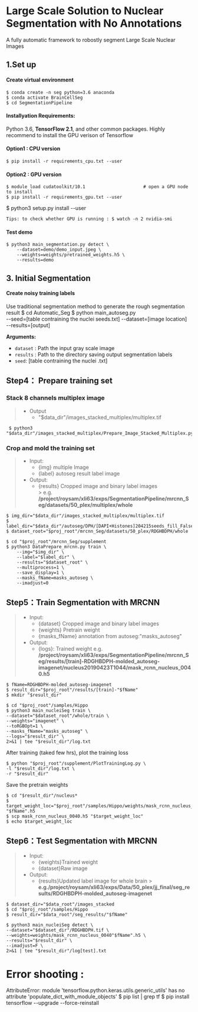 

    
# Large Scale Solution to Nuclear Segmentation with No Annotations 
 A fully automatic framework to robostly segment Large Scale Nuclear Images 

##  1.Set up 
   ####  Create virtual environment
    $ conda create -n seg python=3.6 anaconda
    $ conda activate BrainCellSeg
    $ cd SegmentationPipeline

   ####  Installyation Requirements:  
   Python 3.6, **TensorFlow 2.1**,  and other common packages. Highly recommend to install the GPU verison of Tensorflow

   #### Option1 : CPU version
    $ pip install -r requirements_cpu.txt --user

   #### Option2 : GPU version
    $ module load cudatoolkit/10.1                      # open a GPU node to install
    $ pip install -r requirements_gpu.txt --user
    
   $ python3 setup.py install --user

    Tips: to check whether GPU is running : $ watch -n 2 nvidia-smi

   #### Test demo
    $ python3 main_segmentation.py detect \
        --dataset=demo/demo_input.jpeg \
        --weights=weights/pretrained_weights.h5 \
        --results=demo

##  3. Initial Segmentation       
 #### Create noisy training labels 
 Use traditional segmentation method to generate the rough segmentation result
     $ cd Automatic_Seg
     $ python main_autoseg.py \
        --seed=[table contraining the nuclei seeds.txt]
        --dataset=[image location] \
        --results=[output]
                
  __Arguments:__
  - `dataset` : Path the input gray scale image
  - `results` : Path to the directory saving output segmentation labels
  - `seed`: [table contraining the nuclei .txt]



##  Step4： Prepare training set
### Stack 8 channels multiplex image 

> - Output
>   -  "$data_dir"/images_stacked_multiplex/multiplex.tif

     $ python3 "$data_dir"/images_stacked_multiplex/Prepare_Image_Stacked_Multiplex.py

### Crop and mold the training set 

>- Input:
>   -  {img} multiple Image  
>   -  {label} autoseg result label image
>- Output:
>   -  {results} Cropped image and binary label images  
	>   e.g. **/project/roysam/xli63/exps/SegmentationPipeline/mrcnn_Seg/datasets/50_plex/multiplex/whole**

    $ img_dir="$data_dir"/images_stacked_multiplex/multiplex.tif 
    $ label_dir="$data_dir"/autoseg/DPH/[DAPI+Histones]204215seeds_fill_Falselabels_nuclear.txt 
    $ dataset_root="$proj_root"/mrcnn_Seg/datasets/50_plex/RDGHBDPH/whole

    $ cd "$proj_root"/mrcnn_Seg/supplement
    $ python3 DataPrepare_mrcnn.py train \
        --img="$img_dir" \
        --label="$label_dir" \
        --results="$dataset_root" \
        --multiprocess=1 \
        --save_display=1 \
        --masks_fName=masks_autoseg \
        --imadjust=0

##  Step5：Train Segmentation with MRCNN 
>- Input:
>   -  {dataset} Cropped image and binary label images  
>   - {weights} Pretrain weight
>   - {masks_fName} annotation from autoseg:"masks_autoseg"
>- Output:
>   -  {logs}: Trained weight
>   e.g. **/project/roysam/xli63/exps/SegmentationPipeline/mrcnn_Seg/results/[train]-RDGHBDPH-molded_autoseg-imagenet/nucleus20190423T1044/mask_rcnn_nucleus_0040.h5**

    $ fName=RDGHBDPH-molded_autoseg-imagenet
    $ result_dir="$proj_root"/results/[train]-"$fName"
    $ mkdir "$result_dir"

    $ cd "$proj_root"/samples/Hippo
    $ python3 main_nucleiSeg train \
    --dataset="$dataset_root"/whole/train \
    --weights="imagenet" \
    --toRGBOpt=1 \
    --masks_fName="masks_autoseg" \
    --logs="$result_dir" \
    2>&1 | tee "$result_dir"/log.txt
    
After training (taked few hrs), plot the training loss

    $ python "$proj_root"/supplement/PlotTrainingLog.py \
    -l "$result_dir"/log.txt \
    -r "$result_dir"
Save the pretrain weights

    $ cd "$result_dir"/nucleus*
    $ target_weight_loc="$proj_root"/samples/Hippo/weights/mask_rcnn_nucleus_0040[train]-"$fName".h5
    $ scp mask_rcnn_nucleus_0040.h5 "$target_weight_loc"
    $ echo $target_weight_loc  


##  Step6：Test Segmentation with MRCNN 
>- Input:
>   -  {weights}Trained weight
>   -  {dataset}Raw image 
>- Output:
>   -  {results}Updated label image for whole brain
	>   **e.g./project/roysam/xli63/exps/Data/50_plex/jj_final/seg_results/RDGHBDPH-molded_autoseg-imagenet**

    $ dataset_dir="$data_root"/images_stacked
    $ cd "$proj_root"/samples/Hippo
    $ result_dir="$data_root"/seg_results/"$fName"

    $ python3 main_nucleiSeg detect \
    --dataset="$dataset_dir"/RDGHBDPH.tif \
    --weights=weights/mask_rcnn_nucleus_0040"$fName".h5 \
    --results="$result_dir" \
    --imadjust=F \
    2>&1 | tee "$result_dir"/log[test].txt



# Error shooting :

AttributeError: module 'tensorflow.python.keras.utils.generic_utils' has no attribute 'populate_dict_with_module_objects'
$ pip list | grep tf
$ pip install tensorflow --upgrade --force-reinstall
